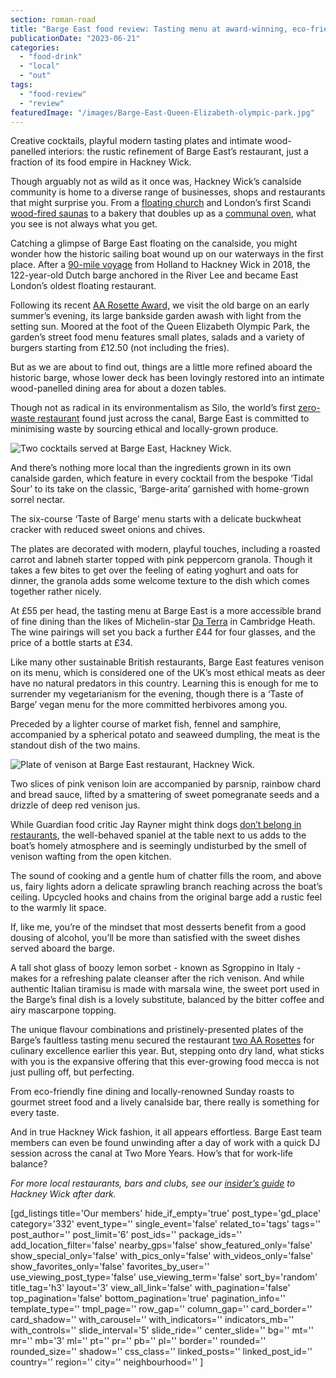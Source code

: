 ```yaml
---
section: roman-road
title: "Barge East food review: Tasting menu at award-winning, eco-friendly barge restaurant in Hackney Wick"
publicationDate: "2023-06-21"
categories: 
  - "food-drink"
  - "local"
  - "out"
tags: 
  - "food-review"
  - "review"
featuredImage: "/images/Barge-East-Queen-Elizabeth-olympic-park.jpg"
---
```


Creative cocktails, playful modern tasting plates and intimate wood-panelled interiors: the rustic refinement of Barge East’s restaurant, just a fraction of its food empire in Hackney Wick.

Though arguably not as wild as it once was, Hackney Wick’s canalside community is home to a diverse range of businesses, shops and restaurants that might surprise you. From a [floating church](https://romanroadlondon.com/captain-dave-floating-church-reverend-hackney-wick/) and London’s first Scandi [wood-fired saunas](https://romanroadlondon.com/community-sauna-baths-hackney-wick-review/) to a bakery that doubles up as a [communal oven](https://romanroadlondon.com/peoples-oven-hearth-bakery-hackney-wick/), what you see is not always what you get.  

Catching a glimpse of Barge East floating on the canalside, you might wonder how the historic sailing boat wound up on our waterways in the first place. After a [90-mile voyage](https://romanroadlondon.com/barge-east-restaurant-hackney-wick/) from Holland to Hackney Wick in 2018, the 122-year-old Dutch barge anchored in the River Lee and became East London’s oldest floating restaurant.

Following its recent [AA Rosette Award,](https://romanroadlondon.com/barge-east-hackney-wick-aa-rosettes-restaurant-awards/) we visit the old barge on an early summer’s evening, its large bankside garden awash with light from the setting sun. Moored at the foot of the Queen Elizabeth Olympic Park, the garden’s street food menu features small plates, salads and a variety of burgers starting from £12.50 (not including the fries). 

But as we are about to find out, things are a little more refined aboard the historic barge, whose lower deck has been lovingly restored into an intimate wood-panelled dining area for about a dozen tables. 

Though not as radical in its environmentalism as Silo, the world’s first [zero-waste restaurant](https://romanroadlondon.com/silo-zero-waste-hackney-wick-restaurant-review/) found just across the canal, Barge East is committed to minimising waste by sourcing ethical and locally-grown produce. 

![Two cocktails served at Barge East, Hackney Wick.](/images/barge-east-cocktails-1024x683.jpg)

And there’s nothing more local than the ingredients grown in its own canalside garden, which feature in every cocktail from the bespoke ‘Tidal Sour’ to its take on the classic, ‘Barge-arita’ garnished with home-grown sorrel nectar.

The six-course ‘Taste of Barge’ menu starts with a delicate buckwheat cracker with reduced sweet onions and chives. 

The plates are decorated with modern, playful touches, including a roasted carrot and labneh starter topped with pink peppercorn granola. Though it takes a few bites to get over the feeling of eating yoghurt and oats for dinner, the granola adds some welcome texture to the dish which comes together rather nicely. 

At £55 per head, the tasting menu at Barge East is a more accessible brand of fine dining than the likes of Michelin-star [Da Terra](https://bethnalgreenlondon.co.uk/da-terra-rafael-cagali-interview/) in Cambridge Heath. The wine pairings will set you back a further £44 for four glasses, and the price of a bottle starts at £34. 

Like many other sustainable British restaurants, Barge East features venison on its menu, which is considered one of the UK’s most ethical meats as deer have no natural predators in this country. Learning this is enough for me to surrender my vegetarianism for the evening, though there is a ‘Taste of Barge’ vegan menu for the more committed herbivores among you. 

Preceded by a lighter course of market fish, fennel and samphire, accompanied by a spherical potato and seaweed dumpling, the meat is the standout dish of the two mains. 

![Plate of venison at Barge East restaurant, Hackney Wick.](/images/Barge-east-venison-1024x683.jpg)

Two slices of pink venison loin are accompanied by parsnip, rainbow chard and bread sauce, lifted by a smattering of sweet pomegranate seeds and a drizzle of deep red venison jus.

While Guardian food critic Jay Rayner might think dogs [don’t belong in restaurants](https://www.theguardian.com/food/2023/jun/04/the-parakeet-london-the-food-is-great-but-beware-of-the-dogs-restaurant-review), the well-behaved spaniel at the table next to us adds to the boat’s homely atmosphere and is seemingly undisturbed by the smell of venison wafting from the open kitchen. 

The sound of cooking and a gentle hum of chatter fills the room, and above us, fairy lights adorn a delicate sprawling branch reaching across the boat’s ceiling. Upcycled hooks and chains from the original barge add a rustic feel to the warmly lit space.

If, like me, you’re of the mindset that most desserts benefit from a good dousing of alcohol, you’ll be more than satisfied with the sweet dishes served aboard the barge. 

A tall shot glass of boozy lemon sorbet - known as Sgroppino in Italy - makes for a refreshing palate cleanser after the rich venison. And while authentic Italian tiramisu is made with marsala wine, the sweet port used in the Barge’s final dish is a lovely substitute, balanced by the bitter coffee and airy mascarpone topping.

The unique flavour combinations and pristinely-presented plates of the Barge’s faultless tasting menu secured the restaurant [two AA Rosettes](https://romanroadlondon.com/barge-east-hackney-wick-aa-rosettes-restaurant-awards/) for culinary excellence earlier this year. But, stepping onto dry land, what sticks with you is the expansive offering that this ever-growing food mecca is not just pulling off, but perfecting. 

From eco-friendly fine dining and locally-renowned Sunday roasts to gourmet street food and a lively canalside bar, there really is something for every taste. 

And in true Hackney Wick fashion, it all appears effortless. Barge East team members can even be found unwinding after a day of work with a quick DJ session across the canal at Two More Years. How’s that for work-life balance? 

_For more local restaurants, bars and clubs, see our_ [_insider’s guide_](https://romanroadlondon.com/hackney-wick-bars-restaurants-raves/) _to Hackney Wick after dark._ 

\[gd\_listings title='Our members' hide\_if\_empty='true' post\_type='gd\_place' category='332' event\_type='' single\_event='false' related\_to='tags' tags='' post\_author='' post\_limit='6' post\_ids='' package\_ids='' add\_location\_filter='false' nearby\_gps='false' show\_featured\_only='false' show\_special\_only='false' with\_pics\_only='false' with\_videos\_only='false' show\_favorites\_only='false' favorites\_by\_user='' use\_viewing\_post\_type='false' use\_viewing\_term='false' sort\_by='random' title\_tag='h3' layout='3' view\_all\_link='false' with\_pagination='false' top\_pagination='false' bottom\_pagination='true' pagination\_info='' template\_type='' tmpl\_page='' row\_gap='' column\_gap='' card\_border='' card\_shadow='' with\_carousel='' with\_indicators='' indicators\_mb='' with\_controls='' slide\_interval='5' slide\_ride='' center\_slide='' bg='' mt='' mr='' mb='3' ml='' pt='' pr='' pb='' pl='' border='' rounded='' rounded\_size='' shadow='' css\_class='' linked\_posts='' linked\_post\_id='' country='' region='' city='' neighbourhood='' \]
